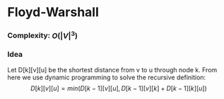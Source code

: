 # Floyd-Warshall

### Complexity: $O(|V|^3)$

### Idea

Let D[k][v][u] be the shortest distance from v to u through node k.
From here we use dynamic programming to solve the recursive definition:
$$
	D[k][v][u] = min(D[k-1][v][u], D[k-1][v][k] + D[k-1][k][u])
$$